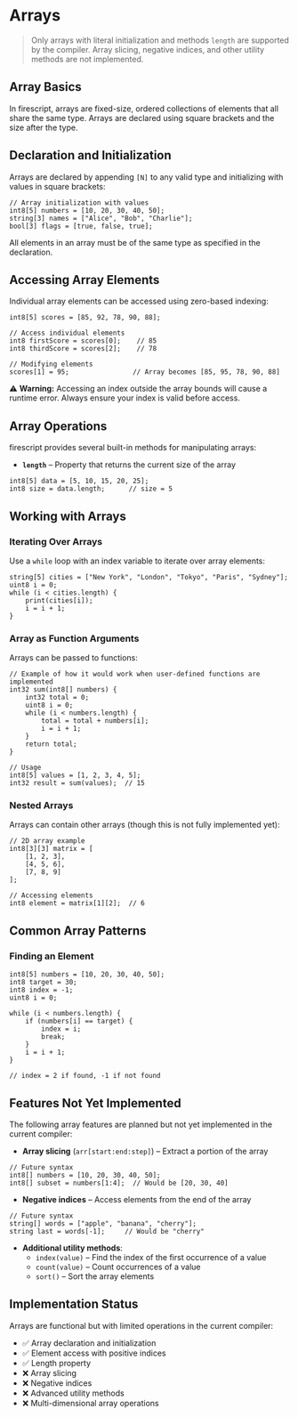 # Arrays

> Only arrays with literal initialization and methods `length` are supported by the compiler. Array slicing, negative indices, and other utility methods are not implemented.

## Array Basics

In firescript, arrays are fixed-size, ordered collections of elements that all share the same type. Arrays are declared using square brackets and the size after the type.

## Declaration and Initialization

Arrays are declared by appending `[N]` to any valid type and initializing with values in square brackets:

```firescript
// Array initialization with values
int8[5] numbers = [10, 20, 30, 40, 50];
string[3] names = ["Alice", "Bob", "Charlie"];
bool[3] flags = [true, false, true];
```

All elements in an array must be of the same type as specified in the declaration.

## Accessing Array Elements

Individual array elements can be accessed using zero-based indexing:

```firescript
int8[5] scores = [85, 92, 78, 90, 88];

// Access individual elements
int8 firstScore = scores[0];    // 85
int8 thirdScore = scores[2];    // 78

// Modifying elements
scores[1] = 95;                // Array becomes [85, 95, 78, 90, 88]
```

⚠️ **Warning:** Accessing an index outside the array bounds will cause a runtime error. Always ensure your index is valid before access.

## Array Operations

firescript provides several built-in methods for manipulating arrays:

- **`length`** – Property that returns the current size of the array

```firescript
int8[5] data = [5, 10, 15, 20, 25];
int8 size = data.length;      // size = 5
```

## Working with Arrays

### Iterating Over Arrays

Use a `while` loop with an index variable to iterate over array elements:

```firescript
string[5] cities = ["New York", "London", "Tokyo", "Paris", "Sydney"];
uint8 i = 0;
while (i < cities.length) {
    print(cities[i]);
    i = i + 1;
}
```

### Array as Function Arguments

Arrays can be passed to functions:

```firescript
// Example of how it would work when user-defined functions are implemented
int32 sum(int8[] numbers) {
    int32 total = 0;
    uint8 i = 0;
    while (i < numbers.length) {
        total = total + numbers[i];
        i = i + 1;
    }
    return total;
}

// Usage
int8[5] values = [1, 2, 3, 4, 5];
int32 result = sum(values);  // 15
```

### Nested Arrays

Arrays can contain other arrays (though this is not fully implemented yet):

```firescript
// 2D array example
int8[3][3] matrix = [
    [1, 2, 3],
    [4, 5, 6],
    [7, 8, 9]
];

// Accessing elements
int8 element = matrix[1][2];  // 6
```

## Common Array Patterns

### Finding an Element

```firescript
int8[5] numbers = [10, 20, 30, 40, 50];
int8 target = 30;
int8 index = -1;
uint8 i = 0;

while (i < numbers.length) {
    if (numbers[i] == target) {
        index = i;
        break;
    }
    i = i + 1;
}

// index = 2 if found, -1 if not found
```

## Features Not Yet Implemented

The following array features are planned but not yet implemented in the current compiler:

- **Array slicing** (`arr[start:end:step]`) – Extract a portion of the array

```firescript
// Future syntax
int8[] numbers = [10, 20, 30, 40, 50];
int8[] subset = numbers[1:4];  // Would be [20, 30, 40]
```

- **Negative indices** – Access elements from the end of the array

```firescript
// Future syntax
string[] words = ["apple", "banana", "cherry"];
string last = words[-1];     // Would be "cherry"
```

- **Additional utility methods**:
  - `index(value)` – Find the index of the first occurrence of a value
  - `count(value)` – Count occurrences of a value
  - `sort()` – Sort the array elements

## Implementation Status

Arrays are functional but with limited operations in the current compiler:

- ✅ Array declaration and initialization
- ✅ Element access with positive indices
- ✅ Length property
- ❌ Array slicing
- ❌ Negative indices
- ❌ Advanced utility methods
- ❌ Multi-dimensional array operations
